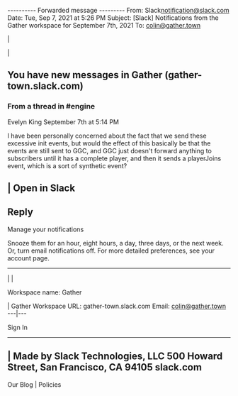 \---------- Forwarded message --------- From: Slack<notification@slack.com> Date: Tue, Sep 7, 2021 at 5:26 PM Subject: [Slack] Notifications from the Gather workspace for September 7th, 2021 To: <colin@gather.town>

| 

| 

## You have new messages in Gather (gather-town.slack.com)

### From a thread in #engine

Evelyn King September 7th at 5:14 PM

I have been personally concerned about the fact that we send these excessive init events, but would the effect of this basically be that the events are still sent to GGC, and GGC just doesn't forward anything to subscribers until it has a complete player, and then it sends a playerJoins event, which is a sort of synthetic event?

| Open in Slack  
---  
Reply  
---  
  
Manage your notifications

Snooze them for an hour, eight hours, a day, three days, or the next week. Or, turn email notifications off. For more detailed preferences, see your account page.  
  
---  
  
| | 

Workspace name: Gather

| Gather Workspace URL: gather-town.slack.com Email: colin@gather.town  
---|---  
  
Sign In  
  
---  
  
| Made by Slack Technologies, LLC 500 Howard Street, San Francisco, CA 94105 slack.com  
---  
Our Blog | Policies
